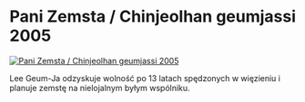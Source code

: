 Pani Zemsta / Chinjeolhan geumjassi 2005 
=============
[![Pani Zemsta / Chinjeolhan geumjassi 2005 ](http://vidos.pl/images/player.gif)](http://vidos.pl/pani-zemsta-chinjeolhan-geumjassi-2005)

 Lee Geum-Ja odzyskuje wolność po 13 latach spędzonych w więzieniu i planuje zemstę na nielojalnym byłym wspólniku.
